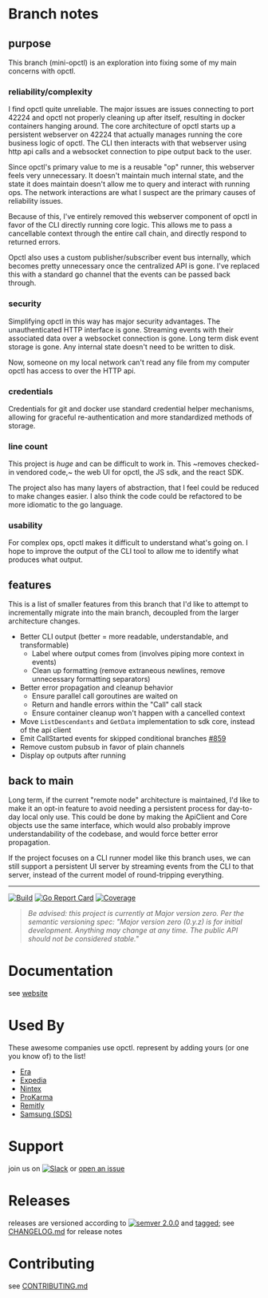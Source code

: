 # Branch notes

## purpose

This branch (mini-opctl) is an exploration into fixing some of my main concerns
with opctl.

### reliability/complexity

I find opctl quite unreliable. The major issues are issues connecting to port
42224 and opctl not properly cleaning up after itself, resulting in docker
containers hanging around. The core architecture of opctl starts up a persistent
webserver on 42224 that actually manages running the core business logic of
opctl. The CLI then interacts with that webserver using http api calls and a
websocket connection to pipe output back to the user.

Since opctl's primary value to me is a reusable "op" runner, this webserver
feels very unnecessary. It doesn't maintain much internal state, and the state
it does maintain doesn't allow me to query and interact with running ops. The 
network interactions are what I suspect are the primary causes of reliability 
issues.

Because of this, I've entirely removed this webserver component of opctl in
favor of the CLI directly running core logic. This allows me to pass a
cancellable context through the entire call chain, and directly respond to
returned errors.

Opctl also uses a custom publisher/subscriber event bus internally, which
becomes pretty unnecessary once the centralized API is gone. I've replaced this
with a standard go channel that the events can be passed back through.

### security

Simplifying opctl in this way has major security advantages. The unauthenticated
HTTP interface is gone. Streaming events with their associated data over a
websocket connection is gone. Long term disk event storage is gone. Any internal
state doesn't need to be written to disk.

Now, someone on my local network can't read any file from my computer opctl has
access to over the HTTP api.

### credentials

Credentials for git and docker use standard credential helper mechanisms,
allowing for graceful re-authentication and more standardized methods of storage.

### line count

This project is _huge_ and can be difficult to work in. This ~removes checked-in
vendored code,~ the web UI for opctl, the JS sdk, and the react SDK.

The project also has many layers of abstraction, that I feel could be reduced
to make changes easier. I also think the code could be refactored to be more
idiomatic to the go language.

### usability

For complex ops, opctl makes it difficult to understand what's going on. I hope
to improve the output of the CLI tool to allow me to identify what produces
what output.

## features

This is a list of smaller features from this branch that I'd like to attempt to
incrementally migrate into the main branch, decoupled from the larger architecture
changes.

- Better CLI output (better = more readable, understandable, and transformable)
  - Label where output comes from (involves piping more context in events)
  - Clean up formatting (remove extraneous newlines, remove unnecessary formatting separators)
- Better error propagation and cleanup behavior
  - Ensure parallel call goroutines are waited on
  - Return and handle errors within the "Call" call stack
  - Ensure container cleanup won't happen with a cancelled context
- Move `ListDescendants` and `GetData` implementation to sdk core, instead of the api client
- Emit CallStarted events for skipped conditional branches [#859](https://github.com/opctl/opctl/pull/859)
- Remove custom pubsub in favor of plain channels
- Display op outputs after running

## back to main

Long term, if the current "remote node" architecture is maintained, I'd like to
make it an opt-in feature to avoid needing a persistent process for day-to-day
local only use. This could be done by making the ApiClient and Core objects use
the same interface, which would also probably improve understandability of the
codebase, and would force better error propagation.

If the project focuses on a CLI runner model like this branch uses, we can still
support a persistent UI server by streaming events from the CLI to that server,
instead of the current model of round-tripping everything.

---

[![Build](https://github.com/opctl/opctl/workflows/Build/badge.svg?branch=main)](https://github.com/opctl/opctl/actions?query=workflow%3ABuild+branch%3Amain)
[![Go Report Card](https://goreportcard.com/badge/github.com/opctl/opctl)](https://goreportcard.com/report/github.com/opctl/opctl)
[![Coverage](https://codecov.io/gh/opctl/opctl/branch/master/graph/badge.svg)](https://codecov.io/gh/opctl/opctl)

> *Be advised: this project is currently at Major version zero. Per the
> semantic versioning spec: "Major version zero (0.y.z) is for initial
> development. Anything may change at any time. The public API should
> not be considered stable."*

# Documentation

see [website](https://opctl.io)

# Used By

These awesome companies use opctl. represent by adding yours (or one you know of) to the list!
- [Era](https://helloera.co)
- [Expedia](https://www.expedia.com)
- [Nintex](https://www.nintex.com)
- [ProKarma](https://prokarma.com/)
- [Remitly](https://www.remitly.com)
- [Samsung (SDS)](https://www.samsungsds.com)

# Support

join us on
[![Slack](https://img.shields.io/badge/slack-opctl-E01563.svg)](https://join.slack.com/t/opctl/shared_invite/zt-51zodvjn-Ul_UXfkhqYLWZPQTvNPp5w)
or [open an issue](https://github.com/opctl/opctl/issues)

# Releases

releases are versioned according to
[![semver 2.0.0](https://img.shields.io/badge/semver-2.0.0-brightgreen.svg)](http://semver.org/spec/v2.0.0.html)
and [tagged](https://git-scm.com/book/en/v2/Git-Basics-Tagging); see
[CHANGELOG.md](CHANGELOG.md) for release notes

# Contributing

see [CONTRIBUTING.md](CONTRIBUTING.md)


